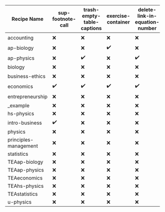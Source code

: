| Recipe Name | sup-footnote-call | trash-empty-table-captions | exercise-container | delete-link-in-equation-number | table-summaries-are-captions | preface-has-captions |
| --- | --- | --- | --- | --- | --- | --- |
| accounting | :x: | :x: | :x: | :x: | :heavy_check_mark: | :heavy_check_mark: |
| ap-biology | :x: | :x: | :heavy_check_mark: | :x: | :x: | :x: |
| ap-physics | :x: | :heavy_check_mark: | :x: | :heavy_check_mark: | :x: | :x: |
| biology | :x: | :x: | :x: | :x: | :x: | :x: |
| business-ethics | :x: | :x: | :x: | :x: | :heavy_check_mark: | :heavy_check_mark: |
| economics | :heavy_check_mark: | :heavy_check_mark: | :heavy_check_mark: | :heavy_check_mark: | :heavy_check_mark: | :heavy_check_mark: |
| entrepreneurship | :x: | :x: | :x: | :x: | :heavy_check_mark: | :heavy_check_mark: |
| _example | :x: | :x: | :x: | :x: | :x: | :x: |
| hs-physics | :x: | :x: | :x: | :x: | :x: | :x: |
| intro-business | :heavy_check_mark: | :x: | :x: | :x: | :heavy_check_mark: | :heavy_check_mark: |
| physics | :x: | :x: | :x: | :x: | :x: | :x: |
| principles-management | :x: | :x: | :x: | :x: | :heavy_check_mark: | :heavy_check_mark: |
| statistics | :x: | :x: | :x: | :x: | :x: | :x: |
| TEAap-biology | :x: | :x: | :x: | :x: | :x: | :x: |
| TEAap-physics | :x: | :x: | :x: | :x: | :x: | :x: |
| TEAeconomics | :x: | :x: | :x: | :x: | :x: | :x: |
| TEAhs-physics | :x: | :x: | :x: | :x: | :x: | :x: |
| TEAstatistics | :x: | :x: | :x: | :x: | :x: | :x: |
| u-physics | :x: | :x: | :x: | :x: | :x: | :x: |
